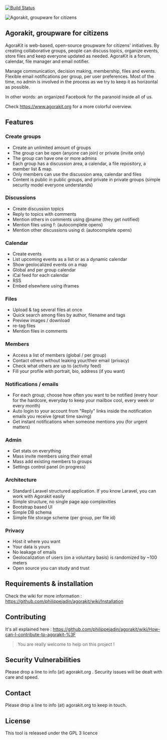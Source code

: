 [![Build Status](https://travis-ci.org/philippejadin/agorakit.svg?branch=master)](https://travis-ci.org/philippejadin/agorakit)

![Agorakit, groupware for citizens](https://raw.githubusercontent.com/philippejadin/agorakit-website/master/agorakit-banner.png)

## Agorakit, groupware for citizens

AgoraKit is web-based, open-source groupware for citizens' initiatives. By creating collaborative groups, people can discuss topics, organize events, store files and keep everyone updated as needed. AgoraKit is a forum, calendar, file manager and email notifier.

Manage communication, decision making, membership, files and events. Flexible email notifications per group, per user preferences. Most of the time, no admin is involved in the process as we try to keep it as horizontal as possible.

In other words: an organized Facebook for the paranoid inside all of us.

Check https://www.agorakit.org for a more colorful overview.

## Features

### Create groups
- Create an unlimited amount of groups
- The group can be open (anyone can join) or private (invite only)
- The group can have one or more admins
- Each group has a discussion area, a calendar, a file repository, a member list & map.
- Only members can use the discussion area, calendar and files
- Content is public in public groups, and private in private groups (simple security model everyone understands)

### Discussions
- Create discussion topics
- Reply to topics with comments
- Mention others in comments using @name (they get notified)
- Mention files using f: (autocomplete opens)
- Mention other discussions using d: (autocomplete opens)

### Calendar
- Create events
- List upcoming events as a list or as a dynamic calendar
- Show geolocalized events on a map
- Global and per group calendar
- iCal feed for each calendar
- RSS
- Embed elsewhere using iframes

### Files
- Upload & tag several files at once
- Quick search among files by author, filename and tags
- Preview images / download
- re-tag files
- Mention files in comments

### Members
- Access a list of members (global / per group)
- Contact others without leaking your/their email (privacy)
- Check what others are up to (activity feed)
- Fill your profile with portrait, bio, address (if you want)

### Notifications / emails
- For each group, choose how often you want to be notified (every hour for the hardcore, everyday to keep your mailbox cool, every week or every month)
- Auto login to your account from "Reply" links inside the notification emails you receive (great time saving)
- Get instant notifications when someone mentions you (for urgent matters)

### Admin
- Get stats on everything
- Mass invite members using their email
- Mass add existing members to groups
- Settings control panel (in progress)

### Architecture
- Standard Laravel structured application. If you know Laravel, you can work with Agorakit easily
- Simple structure, no single page app complexities
- Bootstrap based UI
- Simple DB schema
- Simple file storage scheme (per group, per file id)

### Privacy
- Host it where you want
- Your data is yours
- No leakage of emails
- Geolocalization of users (on a voluntary basis) is randomized by ~100 meters
- Open source you can study and trust



## Requirements & installation
Check the wiki for more information : https://github.com/philippejadin/agorakit/wiki/Installation



## Contributing
It's all explained here :  https://github.com/philippejadin/agorakit/wiki/How-can-I-contribute-to-agorakit-%3F

> You are really welcome to help on this project !


## Security Vulnerabilities
Please drop a line to info (at) agorakit.org . Security issues will be dealt with care and speed.

## Contact
Please drop a line to info (at) agorakit.org to keep in touch.


## License
This tool is released under the GPL 3 licence
